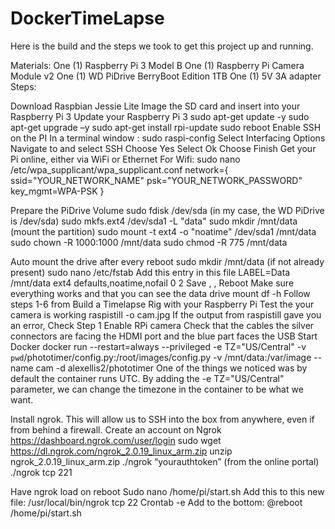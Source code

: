# DockerTimeLapse
Here is the build and the steps we took to get this project up and running.

Materials:
One (1) Raspberry Pi 3 Model B
One (1) Raspberry Pi Camera Module v2 
One (1) WD PiDrive BerryBoot Edition 1TB
One (1) 5V 3A adapter 
Steps:
 
Download Raspbian Jessie Lite
Image the SD card and insert into your Raspberry Pi 3
Update your Raspberry Pi 3
sudo apt-get update -y
sudo apt-get upgrade –y
sudo apt-get install rpi-update
sudo reboot
Enable SSH on the PI
In a terminal window : sudo raspi-config
Select Interfacing Options
Navigate to and select SSH
Choose Yes
Select Ok
Choose Finish
Get your Pi online, either via WiFi or Ethernet 
For Wifi:
sudo nano /etc/wpa_supplicant/wpa_supplicant.conf
		network={
ssid="YOUR_NETWORK_NAME"
  		psk="YOUR_NETWORK_PASSWORD"
key_mgmt=WPA-PSK
}

Prepare the PiDrive Volume
sudo fdisk /dev/sda (in my case, the WD PiDrive is /dev/sda)
sudo mkfs.ext4 /dev/sda1 -L "data"
sudo mkdir /mnt/data (mount the partition)
sudo mount -t ext4 -o "noatime" /dev/sda1 /mnt/data
sudo chown -R 1000:1000 /mnt/data
sudo chmod -R 775 /mnt/data

Auto mount the drive after every reboot
sudo mkdir /mnt/data (if not already present)
sudo nano /etc/fstab
Add this entry in this file
LABEL=Data /mnt/data ext4 defaults,noatime,nofail 0 2
Save
<ctrl-x>, <y>, <enter>
Reboot
Make sure everything works and that you can see the data drive mount
df -h
Follow steps 1-6 from Build a Timelapse Rig with your Raspberry Pi
Test the your camera is working
raspistill -o cam.jpg
If the output from raspistill gave you an error,
Check Step 1 Enable RPi camera
Check that the cables the silver connectors are facing the HDMI port and the blue part faces the USB
Start Docker
docker run --restart=always --privileged -e TZ="US/Central" -v `pwd`/phototimer/config.py:/root/images/config.py -v /mnt/data:/var/image --name cam -d alexellis2/phototimer 
One of the things we noticed was by default the container runs UTC. By adding the -e TZ="US/Central" parameter, we can change the timezone in the container to be what we want.






Install ngrok. This will allow us to SSH into the box from anywhere, even if from behind a firewall.
Create an account on Ngrok https://dashboard.ngrok.com/user/login 
sudo wget https://dl.ngrok.com/ngrok_2.0.19_linux_arm.zip 
unzip ngrok_2.0.19_linux_arm.zip
./ngrok “yourauthtoken” (from the online portal)
./ngrok tcp 221
       
Have ngrok load on reboot
Sudo nano /home/pi/start.sh
Add this to this new file:  /usr/local/bin/ngrok tcp 22 
Crontab -e 
Add to the bottom: @reboot /home/pi/start.sh
